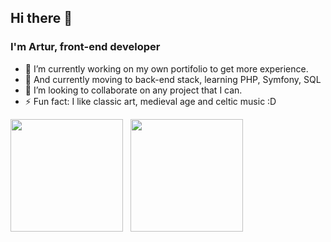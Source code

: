 ## Hi there 👋
### I'm Artur, front-end developer


- 🔭 I’m currently working on my own portifolio to get more experience.
- 🌱 And currently moving to back-end stack, learning PHP, Symfony, SQL
- 👯 I’m looking to collaborate on any project that I can.
- ⚡ Fun fact: I like classic art, medieval age and celtic music :D

<div>
<img height="180em" src="https://github-readme-stats.vercel.app/api?username=arturvas&custom_title=Artur%20Vasconcelos%20GitHub%20Stats&show_icons=true&hide=stars&theme=transparent&bg_color=2ea0431a&ring_color=39d353&border_color=2ea04366&text_color=2f81f7&icon_color=39d353&title_color=2f81f7" />
&nbsp;
<img height="180em" src="https://github-readme-stats.vercel.app/api/top-langs/?username=arturvas&show_icons=true&theme=transparent&layout=compact&bg_color=2ea0431a&border_color=2ea04366&text_color=2f81f7&icon_color=238636&title_color=2f81f7" />  
</div>

<!--
[![Anurag's GitHub stats](https://github-readme-stats.vercel.app/api?username=arturvas&custom_title=Artur%20Vasconcelos%20GitHub%20Stats&show_icons=true&hide=stars&theme=transparent&bg_color=2ea0431a&ring_color=39d353&border_color=2ea04366&text_color=e6edf3&icon_color=39d353&title_color=e6edf3)](https://github.com/anuraghazra/github-readme-stats)&nbsp;

[![Top Langs](https://github-readme-stats.vercel.app/api/top-langs/?username=arturvas&show_icons=true&theme=transparent&layout=compact&bg_color=2ea0431a&border_color=2ea04366&text_color=e6edf3&icon_color=238636&title_color=e6edf3)](https://github.com/anuraghazra/github-readme-stats)
-->
